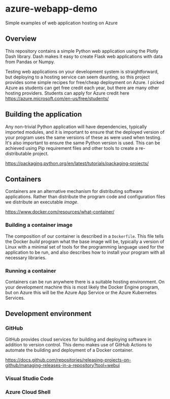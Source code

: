 # azure-webapp-demo

Simple examples of web application hosting on Azure

## Overview

This repository contains a simple Python web application using the Plotly Dash library. Dash makes it easy to create Flask web applications with data from Pandas or Numpy.

Testing web applications on your development system is straightforward, but deploying to a hosting service can seem daunting, so this project provides some simple recipes for free/cheap deployment on Azure.  I picked Azure as students can get free credit each year, but there are many other hosting providers. Students can apply for Azure credit here <https://azure.microsoft.com/en-us/free/students/>

## Building the application

Any non-trivial Python application will have dependencies, typically imported modules, and it is important to ensure that the deployed version of your program uses the same versions of these as were used when testing. It's also important to ensure the same Python version is used.  This can be achieved using Pip requirement files and other tools to create a re-distributable project.

<https://packaging.python.org/en/latest/tutorials/packaging-projects/>

## Containers

Containers are an alternative mechanism for distributing software applications.  Rather than distribute the program code and configuration files we distribute an executable *image*.

<https://www.docker.com/resources/what-container/>

### Building a container image

The composition of our container is described in a ```Dockerfile```.  This file tells the Docker *build* program what the base image will be, typically a version of Linux with a minimal set of tools for the programming language used for the application to be run, and also describes how to install your program with all necessary libraries.

### Running a container

Containers can be run anywhere there is a suitable hosting environment. On your development machine this is most likely the Docker Engine program, but on Azure this will be the Azure App Service or the Azure Kubernetes Services.

## Development environment

### GitHub

GitHub provides cloud services for building and deploying software in addition to version control.  This demo makes use of GitHub Actions to automate the building and deployment of a Docker container.

<https://docs.github.com/repositories/releasing-projects-on-github/managing-releases-in-a-repository?tool=webui>


### Visual Studio Code

### Azure Cloud Shell
